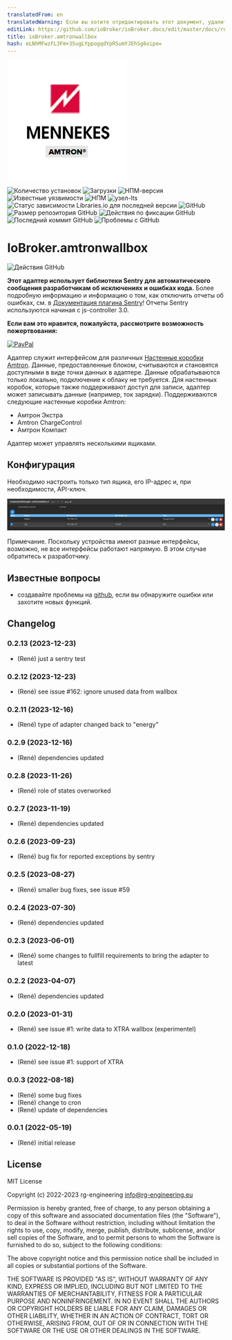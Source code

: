 ```yaml
---
translatedFrom: en
translatedWarning: Если вы хотите отредактировать этот документ, удалите поле «translationFrom», в противном случае этот документ будет снова автоматически переведен
editLink: https://github.com/ioBroker/ioBroker.docs/edit/master/docs/ru/adapterref/iobroker.amtronwallbox/README.md
title: ioBroker.amtronwallbox
hash: eLNhMFwzFL3Fm+3SugLYppogqdYpR5umYJEhSg6oipo=
---
```

![Логотип](../../../en/adapterref/iobroker.amtronwallbox/admin/amtronwallbox.png)

![Количество установок](http://iobroker.live/badges/amtronwallbox-stable.svg)
![Загрузки](https://img.shields.io/npm/dm/iobroker.amtronwallbox.svg)
![НПМ-версия](http://img.shields.io/npm/v/iobroker.amtronwallbox.svg)
![Известные уязвимости](https://snyk.io/test/github/rg-engineering/ioBroker.amtronwallbox/badge.svg)
![НПМ](https://nodei.co/npm/iobroker.amtronwallbox.png?downloads=true)
![узел-lts](https://img.shields.io/node/v-lts/iobroker.amtronwallbox?style=flat-square)
![Статус зависимости Libraries.io для последней версии](https://img.shields.io/librariesio/release/npm/iobroker.amtronwallbox?label=npm%20dependencies&style=flat-square)
![GitHub](https://img.shields.io/github/license/rg-engineering/ioBroker.amtronwallbox?style=flat-square)
![Размер репозитория GitHub](https://img.shields.io/github/repo-size/rg-engineering/ioBroker.amtronwallbox?logo=github&style=flat-square)
![Действия по фиксации GitHub](https://img.shields.io/github/commit-activity/m/rg-engineering/ioBroker.amtronwallbox?logo=github&style=flat-square)
![Последний коммит GitHub](https://img.shields.io/github/last-commit/rg-engineering/ioBroker.amtronwallbox?logo=github&style=flat-square)
![Проблемы с GitHub](https://img.shields.io/github/issues/rg-engineering/ioBroker.amtronwallbox?logo=github&style=flat-square)

# IoBroker.amtronwallbox
![Действия GitHub](https://github.com/rg-engineering/ioBroker.amtronwallbox/workflows/Test%20and%20Release/badge.svg)

**Этот адаптер использует библиотеки Sentry для автоматического сообщения разработчикам об исключениях и ошибках кода.** Более подробную информацию и информацию о том, как отключить отчеты об ошибках, см. в [Документация плагина Sentry](https://github.com/ioBroker/plugin-sentry#plugin-sentry)! Отчеты Sentry используются начиная с js-controller 3.0.

**Если вам это нравится, пожалуйста, рассмотрите возможность пожертвования:**

[![PayPal](https://www.paypalobjects.com/en_US/DK/i/btn/btn_donateCC_LG.gif)](https://www.paypal.com/donate/?hosted_button_id=34ESBMJ932QZC)

Адаптер служит интерфейсом для различных [Настенные коробки Amtron](https://www.mennekes.de/emobility/produkte/amtron-wallboxen/). Данные, предоставленные блоком, считываются и становятся доступными в виде точки данных в адаптере.
Данные обрабатываются только локально, подключение к облаку не требуется. Для настенных коробок, которые также поддерживают доступ для записи, адаптер может записывать данные (например, ток зарядки).
Поддерживаются следующие настенные коробки Amtron:

* Амтрон Экстра
* Amtron ChargeControl
* Амтрон Компакт

Адаптер может управлять несколькими ящиками.

## Конфигурация
Необходимо настроить только тип ящика, его IP-адрес и, при необходимости, API-ключ.

![Конфигурация](../../../en/adapterref/iobroker.amtronwallbox/admin/docs/Amtron_Config.PNG)

Примечание. Поскольку устройства имеют разные интерфейсы, возможно, не все интерфейсы работают напрямую. В этом случае обратитесь к разработчику.

## Известные вопросы
* создавайте проблемы на [github](https://github.com/rg-engineering/ioBroker.amtronwallbox/issues), если вы обнаружите ошибки или захотите новых функций.

## Changelog

<!--
  Placeholder for the next version (at the beginning of the line):
  ### **WORK IN PROGRESS**
-->
### 0.2.13 (2023-12-23)
* (René) just a sentry test

### 0.2.12 (2023-12-23)
* (René) see issue #162: ignore unused data from wallbox

### 0.2.11 (2023-12-16)
* (René) type of adapter changed back to "energy"

### 0.2.9 (2023-12-16)
* (René) dependencies updated

### 0.2.8 (2023-11-26)
* (René) role of states overworked

### 0.2.7 (2023-11-19)
* (René) dependencies updated

### 0.2.6 (2023-09-23)
* (René) bug fix for reported exceptions by sentry

### 0.2.5 (2023-08-27)
* (René) smaller bug fixes, see issue #59

### 0.2.4 (2023-07-30)
* (René) dependencies updated

### 0.2.3 (2023-06-01)
* (René) some changes to fullfill requirements to bring the adapter to latest

### 0.2.2 (2023-04-07)
* (René) dependencies updated

### 0.2.0 (2023-01-31)
* (René) see issue #1: write data to XTRA wallbox (experimentel)

### 0.1.0 (2022-12-18)
* (René) see issue #1: support of XTRA

### 0.0.3 (2022-08-18)
* (René) some bug fixes
* (René) change to cron
* (René) update of dependencies

### 0.0.1 (2022-05-19)
* (René) initial release

## License
MIT License

Copyright (c) 2022-2023 rg-engineering info@rg-engineering.eu

Permission is hereby granted, free of charge, to any person obtaining a copy
of this software and associated documentation files (the "Software"), to deal
in the Software without restriction, including without limitation the rights
to use, copy, modify, merge, publish, distribute, sublicense, and/or sell
copies of the Software, and to permit persons to whom the Software is
furnished to do so, subject to the following conditions:

The above copyright notice and this permission notice shall be included in all
copies or substantial portions of the Software.

THE SOFTWARE IS PROVIDED "AS IS", WITHOUT WARRANTY OF ANY KIND, EXPRESS OR
IMPLIED, INCLUDING BUT NOT LIMITED TO THE WARRANTIES OF MERCHANTABILITY,
FITNESS FOR A PARTICULAR PURPOSE AND NONINFRINGEMENT. IN NO EVENT SHALL THE
AUTHORS OR COPYRIGHT HOLDERS BE LIABLE FOR ANY CLAIM, DAMAGES OR OTHER
LIABILITY, WHETHER IN AN ACTION OF CONTRACT, TORT OR OTHERWISE, ARISING FROM,
OUT OF OR IN CONNECTION WITH THE SOFTWARE OR THE USE OR OTHER DEALINGS IN THE
SOFTWARE.
